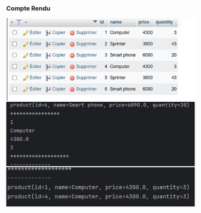 <h3>Compte Rendu</h3>
<img src="captures/img1.png">
<img src="captures/img2.png">
<img src="captures/img3.png">